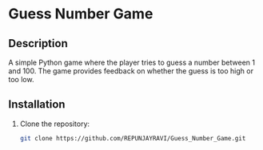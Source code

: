 # Guess Number Game

## Description
A simple Python game where the player tries to guess a number between 1 and 100. The game provides feedback on whether the guess is too high or too low.

## Installation
1. Clone the repository:
   ```sh
   git clone https://github.com/REPUNJAYRAVI/Guess_Number_Game.git

